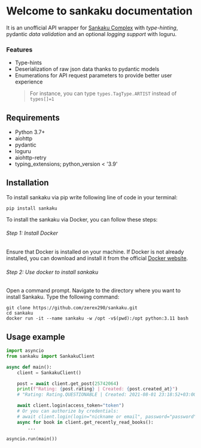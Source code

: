 # Welcome to sankaku documentation

It is an unofficial API wrapper for [Sankaku Complex](https://beta.sankakucomplex.com)
with *type-hinting*, pydantic *data validation* and an optional *logging support*
with loguru.

### Features

- Type-hints
- Deserialization of raw json data thanks to pydantic models
- Enumerations for API request parameters to provide better user experience
  > For instance, you can type `types.TagType.ARTIST` instead of `types[]=1`

## Requirements

- Python 3.7+
- aiohttp
- pydantic
- loguru
- aiohttp-retry
- typing_extensions; python_version < '3.9'

## Installation

To install sankaku via pip write following line of code in your terminal:

```commandline
pip install sankaku
```

To install the sankaku via Docker, you can follow these steps:

###### Step 1: Install Docker

Ensure that Docker is installed on your machine. If Docker is not already
installed, you can download and install it from the official
[Docker website](https://www.docker.com/get-started).

###### Step 2: Use docker to install sankaku

Open a command prompt. Navigate to the directory where you want
to install Sankaku. Type the following command:

```commandline
git clone https://github.com/zerex290/sankaku.git
cd sankaku
docker run -it --name sankaku -w /opt -v$(pwd):/opt python:3.11 bash
```

## Usage example

```py linenums="1"
import asyncio
from sankaku import SankakuClient

async def main():
    client = SankakuClient()

    post = await client.get_post(25742064)
    print(f"Rating: {post.rating} | Created: {post.created_at}")
    # "Rating: Rating.QUESTIONABLE | Created: 2021-08-01 23:18:52+03:00"

    await client.login(access_token="token")
    # Or you can authorize by credentials:
    # await client.login(login="nickname or email", password="password")
    async for book in client.get_recently_read_books():
        ...

asyncio.run(main())
```
